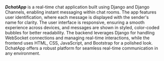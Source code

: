 _**DchatApp**_ is a real-time chat application built using Django and Django Channels, enabling instant messaging within chat rooms. The app features user identification, where each message is displayed with the sender's name for clarity. The user interface is responsive, ensuring a smooth experience across devices, and messages are shown in styled, color-coded bubbles for better readability. The backend leverages Django for handling WebSocket connections and managing real-time interactions, while the frontend uses HTML, CSS, JavaScript, and Bootstrap for a polished look. DchatApp offers a robust platform for seamless real-time communication in any environment.

